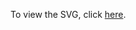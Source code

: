 To view the SVG, click [here](https://github.com/svkratzer/NatalieMapGraphic/blob/main/map_graphic.html).
